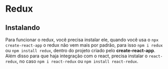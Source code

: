 # Redux

## Instalando
Para funcionar o redux, você precisa instalar ele, quando você usa o `npx create-react-app` o redux não vem mais por padrão, para isso `npm i redux` ou `npm install redux`, dentro do projeto criado pelo **create-react-app**. Além disso para que haja integração com o react, precisa instalar o `react-redux`, no caso `npm i react-redux` ou `npm install react-redux`.